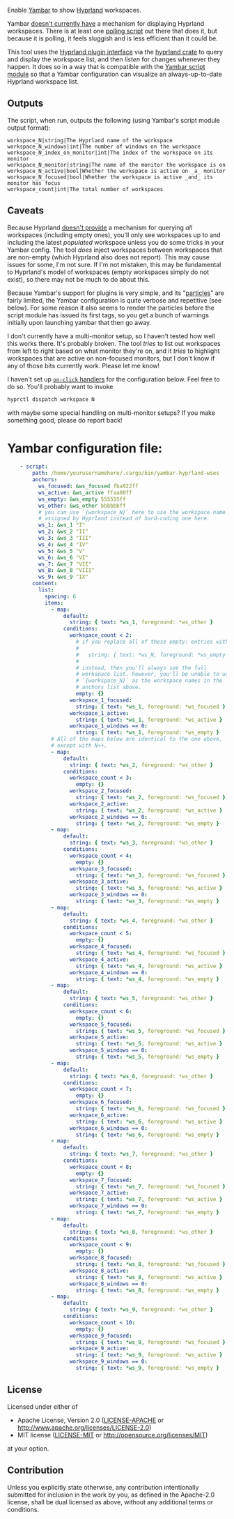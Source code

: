 Enable [Yambar] to show [Hyprland] workspaces.

Yambar [doesn't currently have][nope] a mechanism for displaying
Hyprland workspaces. There is at least one [polling script] out there
that does it, but because it is polling, it feels sluggish and is less
efficient than it could be.

This tool uses the [Hyprland plugin interface][plugs] via the [hyprland
crate] to query and display the workspace list, and then _listen_ for
changes whenever they happen. It does so in a way that is compatible
with the [Yambar script module][script] so that a Yambar configuration
can visualize an always-up-to-date Hyprland workspace list.

## Outputs

The script, when run, outputs the following (using Yambar's script
module output format):

```
workspace_N|string|The Hyprland name of the workspace
workspace_N_windows|int|The number of windows on the workspace
workspace_N_index_on_monitor|int|The index of the workspace on its monitor
workspace_N_monitor|string|The name of the monitor the workspace is on
workspace_N_active|bool|Whether the workspace is active on _a_ monitor
workspace_N_focused|bool|Whether the workspace is active _and_ its monitor has focus
workspace_count|int|The total number of workspaces
```

## Caveats

Because Hyprland [doesn't provide][empty] a mechanism for querying _all_
workspaces (including empty ones), you'll only see workspaces up to and
including the latest _populated_ workspace unless you do some tricks in
your Yambar config. The tool _does_ inject workspaces between workspaces
that are non-empty (which Hyprland also does not report). This may cause
issues for some, I'm not sure. If I'm not mistaken, this may be
fundamental to Hyprland's model of workspaces (empty workspaces simply
do not exist), so there may not be much to do about this.

Because Yambar's support for plugins is very simple, and its
"[particles]" are fairly limited, the Yambar configuration is quite
verbose and repetitive (see below). For some reason it also seems to
render the particles before the script module has issued its first tags,
so you get a bunch of warnings initially upon launching yambar that then
go away.

I don't currently have a multi-monitor setup, so I haven't tested how
well this works there. It's probably broken. The tool _tries_ to list
out workspaces from left to right based on what monitor they're on, and
it _tries_ to highlight workspaces that are active on non-focused
monitors, but I don't know if any of those bits currently work. Please
let me know!

I haven't set up [`on-click` handlers][click] for the configuration
below. Feel free to do so. You'll probably want to invoke

```bash
hyprctl dispatch workspace N
```

with maybe some special handling on multi-monitor setups? If you make
something good, please do report back!

# Yambar configuration file:

```yaml
    - script:
        path: /home/yourusernamehere/.cargo/bin/yambar-hyprland-wses
        anchors:
          ws_focused: &ws_focused fba922ff
          ws_active: &ws_active ffaa00ff
          ws_empty: &ws_empty 555555ff
          ws_other: &ws_other bbbbbbff
          # you can use `{workspace_N}` here to use the workspace name
          # assigned by Hyprland instead of hard-coding one here.
          ws_1: &ws_1 "I"
          ws_2: &ws_2 "II"
          ws_3: &ws_3 "III"
          ws_4: &ws_4 "IV"
          ws_5: &ws_5 "V"
          ws_6: &ws_6 "VI"
          ws_7: &ws_7 "VII"
          ws_8: &ws_8 "VIII"
          ws_9: &ws_9 "IX"
        content:
          list:
            spacing: 6
            items:
              - map:
                  default:
                    string: { text: *ws_1, foreground: *ws_other }
                  conditions:
                    workspace_count < 2:
                      # if you replace all of these empty: entries with
                      #
                      #   string: { text: *ws_N, foreground: *ws_empty }
                      #
                      # instead, then you'll always see the full
                      # workspace list. however, you'll be unable to use
                      # `{workspace_N}` as the workspace names in the
                      # anchors list above.
                      empty: {}
                    workspace_1_focused:
                      string: { text: *ws_1, foreground: *ws_focused }
                    workspace_1_active:
                      string: { text: *ws_1, foreground: *ws_active }
                    workspace_1_windows == 0:
                      string: { text: *ws_1, foreground: *ws_empty }
              # All of the maps below are identical to the one above,
              # except with N++.
              - map:
                  default:
                    string: { text: *ws_2, foreground: *ws_other }
                  conditions:
                    workspace_count < 3:
                      empty: {}
                    workspace_2_focused:
                      string: { text: *ws_2, foreground: *ws_focused }
                    workspace_2_active:
                      string: { text: *ws_2, foreground: *ws_active }
                    workspace_2_windows == 0:
                      string: { text: *ws_2, foreground: *ws_empty }
              - map:
                  default:
                    string: { text: *ws_3, foreground: *ws_other }
                  conditions:
                    workspace_count < 4:
                      empty: {}
                    workspace_3_focused:
                      string: { text: *ws_3, foreground: *ws_focused }
                    workspace_3_active:
                      string: { text: *ws_3, foreground: *ws_active }
                    workspace_3_windows == 0:
                      string: { text: *ws_3, foreground: *ws_empty }
              - map:
                  default:
                    string: { text: *ws_4, foreground: *ws_other }
                  conditions:
                    workspace_count < 5:
                      empty: {}
                    workspace_4_focused:
                      string: { text: *ws_4, foreground: *ws_focused }
                    workspace_4_active:
                      string: { text: *ws_4, foreground: *ws_active }
                    workspace_4_windows == 0:
                      string: { text: *ws_4, foreground: *ws_empty }
              - map:
                  default:
                    string: { text: *ws_5, foreground: *ws_other }
                  conditions:
                    workspace_count < 6:
                      empty: {}
                    workspace_5_focused:
                      string: { text: *ws_5, foreground: *ws_focused }
                    workspace_5_active:
                      string: { text: *ws_5, foreground: *ws_active }
                    workspace_5_windows == 0:
                      string: { text: *ws_5, foreground: *ws_empty }
              - map:
                  default:
                    string: { text: *ws_6, foreground: *ws_other }
                  conditions:
                    workspace_count < 7:
                      empty: {}
                    workspace_6_focused:
                      string: { text: *ws_6, foreground: *ws_focused }
                    workspace_6_active:
                      string: { text: *ws_6, foreground: *ws_active }
                    workspace_6_windows == 0:
                      string: { text: *ws_6, foreground: *ws_empty }
              - map:
                  default:
                    string: { text: *ws_7, foreground: *ws_other }
                  conditions:
                    workspace_count < 8:
                      empty: {}
                    workspace_7_focused:
                      string: { text: *ws_7, foreground: *ws_focused }
                    workspace_7_active:
                      string: { text: *ws_7, foreground: *ws_active }
                    workspace_7_windows == 0:
                      string: { text: *ws_7, foreground: *ws_empty }
              - map:
                  default:
                    string: { text: *ws_8, foreground: *ws_other }
                  conditions:
                    workspace_count < 9:
                      empty: {}
                    workspace_8_focused:
                      string: { text: *ws_8, foreground: *ws_focused }
                    workspace_8_active:
                      string: { text: *ws_8, foreground: *ws_active }
                    workspace_8_windows == 0:
                      string: { text: *ws_8, foreground: *ws_empty }
              - map:
                  default:
                    string: { text: *ws_9, foreground: *ws_other }
                  conditions:
                    workspace_count < 10:
                      empty: {}
                    workspace_9_focused:
                      string: { text: *ws_9, foreground: *ws_focused }
                    workspace_9_active:
                      string: { text: *ws_9, foreground: *ws_active }
                    workspace_9_windows == 0:
                      string: { text: *ws_9, foreground: *ws_empty }
```

[Yambar]: https://codeberg.org/dnkl/yambar
[Hyprland]: https://hyprland.org/
[nope]: https://codeberg.org/dnkl/yambar/issues/279
[polling script]: https://www.reddit.com/r/yambar/comments/13dlodc/hyprland_yambar_script/
[plugs]: https://wiki.hyprland.org/Plugins/Using-Plugins/
[hyprland crate]: https://crates.io/crates/hyprland
[script]: https://codeberg.org/dnkl/yambar/src/branch/master/doc/yambar-modules-script.5.scd
[empty]: https://github.com/hyprwm/Hyprland/issues/2723
[particles]: https://codeberg.org/dnkl/yambar/src/branch/master/doc/yambar-particles.5.scd
[click]: https://codeberg.org/dnkl/yambar/src/commit/d6e7710a7ebd0be1f2dba677394f5b30b3e52a4f/doc/yambar-particles.5.scd#L87-L102

## License

Licensed under either of

 * Apache License, Version 2.0
   ([LICENSE-APACHE](LICENSE-APACHE) or http://www.apache.org/licenses/LICENSE-2.0)
 * MIT license
   ([LICENSE-MIT](LICENSE-MIT) or http://opensource.org/licenses/MIT)

at your option.

## Contribution

Unless you explicitly state otherwise, any contribution intentionally submitted
for inclusion in the work by you, as defined in the Apache-2.0 license, shall be
dual licensed as above, without any additional terms or conditions.
